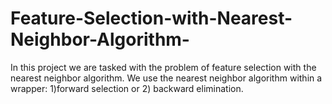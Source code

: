 # Feature-Selection-with-Nearest-Neighbor-Algorithm-
In this project we are tasked with the problem of feature selection with the nearest neighbor algorithm. We use the nearest neighbor algorithm within a wrapper: 1)forward selection or 2) backward elimination.   
